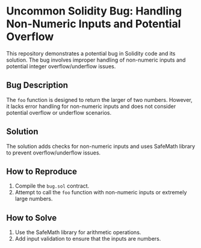 # Uncommon Solidity Bug: Handling Non-Numeric Inputs and Potential Overflow

This repository demonstrates a potential bug in Solidity code and its solution. The bug involves improper handling of non-numeric inputs and potential integer overflow/underflow issues.

## Bug Description

The `foo` function is designed to return the larger of two numbers. However, it lacks error handling for non-numeric inputs and does not consider potential overflow or underflow scenarios.

## Solution

The solution adds checks for non-numeric inputs and uses SafeMath library to prevent overflow/underflow issues.

## How to Reproduce

1. Compile the `bug.sol` contract.
2. Attempt to call the `foo` function with non-numeric inputs or extremely large numbers.

## How to Solve

1. Use the SafeMath library for arithmetic operations. 
2. Add input validation to ensure that the inputs are numbers.
